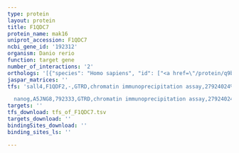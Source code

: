 ```yaml
---
type: protein
layout: protein
title: F1QDC7
protein_name: mak16
uniprot_accession: F1QDC7
ncbi_gene_id: '192312'
organism: Danio rerio
function: target gene
number_of_interactions: '2'
orthologs: '[{"species": "Homo sapiens", "id": ["<a href=\"/protein/q9bxy0\">Q9BXY0</a>"]}, {"species": "Mus musculus", "id": ["<a href=\"/protein/q8bgs0\">Q8BGS0</a>"]}, {"species": "Rattus norvegicus", "id": ["<a href=\"/protein/q5eb56\">Q5EB56</a>"]}, {"species": "Drosophila melanogaster", "id": ["<a href=\"/protein/q9w3b2\">Q9W3B2</a>"]}, {"species": "Caenorhabditis elegans", "id": ["<a href=\"/protein/q18035\">Q18035</a>"]}, {"species": "Saccharomyces cerevisiae", "id": ["<a href=\"/protein/p10962\">P10962</a>"]}]'
jaspar_matrices: ''
tfs: 'sall4,F1QDF2,-,GTRD,chromatin immunoprecipitation assay,27924024%5Buid%5D,No

  nanog,A5JNG8,792333,GTRD,chromatin immunoprecipitation assay,27924024%5Buid%5D,No'
targets: ''
tfs_download: tfs_of_F1QDC7.tsv
targets_download: ''
bindingSites_download: ''
binding_sites_ls: ''

---
```

